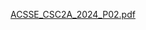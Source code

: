 [ACSSE_CSC2A_2024_P02.pdf](https://github.com/user-attachments/files/16053327/ACSSE_CSC2A_2024_P02.pdf)
